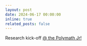 ```yaml
---
layout: post
date: 2024-06-17 00:00:00
inline: true
related_posts: false
---
```

Research kick-off  <a href="https://geometrynyc.wixsite.com/polymathreu" target="_blank">@ the Polymath Jr!</a>

